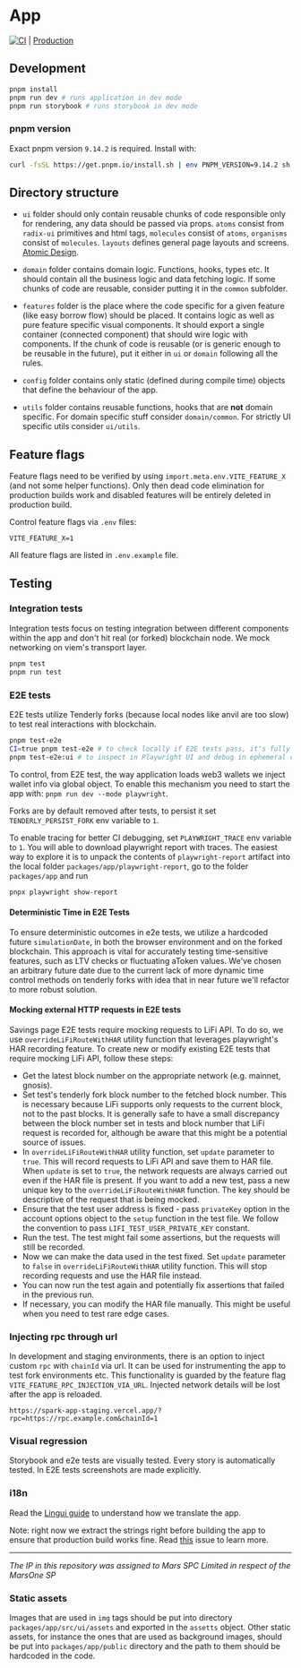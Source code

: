 # App

[![CI](https://github.com/marsfoundation/app-public/actions/workflows/ci.yml/badge.svg)](https://github.com/marsfoundation/app-public/actions/workflows/ci.yml)
| [Production](https://app.spark.fi/)

## Development

```sh
pnpm install
pnpm run dev # runs application in dev mode
pnpm run storybook # runs storybook in dev mode
```

### pnpm version

Exact pnpm version `9.14.2` is required. Install with:

```sh
curl -fsSL https://get.pnpm.io/install.sh | env PNPM_VERSION=9.14.2 sh -
```

## Directory structure

- `ui` folder should only contain reusable chunks of code responsible only for rendering, any data should be passed via
  props. `atoms` consist from `radix-ui` primitives and html tags, `molecules` consist of `atoms`, `organisms` consist
  of `molecules`. `layouts` defines general page layouts and screens.
  [Atomic Design](https://bradfrost.com/blog/post/atomic-web-design/).

- `domain` folder contains domain logic. Functions, hooks, types etc. It should contain all the business logic and data
  fetching logic. If some chunks of code are reusable, consider putting it in the `common` subfolder.

- `features` folder is the place where the code specific for a given feature (like easy borrow flow) should be placed.
  It contains logic as well as pure feature specific visual components. It should export a single container (connected
  component) that should wire logic with components. If the chunk of code is reusable (or is generic enough to be
  reusable in the future), put it either in `ui` or `domain` following all the rules.

- `config` folder contains only static (defined during compile time) objects that define the behaviour of the app.

- `utils` folder contains reusable functions, hooks that are **not** domain specific. For domain specific stuff consider
  `domain/common`. For strictly UI specific utils consider `ui/utils`.

## Feature flags

Feature flags need to be verified by using `import.meta.env.VITE_FEATURE_X` (and not some helper functions). Only then
dead code elimination for production builds work and disabled features will be entirely deleted in production build.

Control feature flags via `.env` files:

```
VITE_FEATURE_X=1
```

All feature flags are listed in `.env.example` file.

## Testing

### Integration tests

Integration tests focus on testing integration between different components within the app and don't hit real (or
forked) blockchain node. We mock networking on viem's transport layer.

```sh
pnpm test
pnpm run test
```

### E2E tests

E2E tests utilize Tenderly forks (because local nodes like anvil are too slow) to test real interactions with
blockchain.

```sh
pnpm test-e2e
CI=true pnpm test-e2e # to check locally if E2E tests pass, it's fully parallel, will record trace and retry failed tests (we do the same on CI)
pnpm test-e2e:ui # to inspect in Playwright UI and debug in ephemeral chrome window
```

To control, from E2E test, the way application loads web3 wallets we inject wallet info via global object. To enable
this mechanism you need to start the app with: `pnpm run dev --mode playwright`.

Forks are by default removed after tests, to persist it set `TENDERLY_PERSIST_FORK` env variable to `1`.

To enable tracing for better CI debugging, set `PLAYWRIGHT_TRACE` env variable to `1`. You will able to download
playwright report with traces. The easiest way to explore it is to unpack the contents of `playwright-report` artifact
into the local folder `packages/app/playwright-report`, go to the folder `packages/app` and run

```sh
pnpx playwright show-report
```

#### Deterministic Time in E2E Tests

To ensure deterministic outcomes in e2e tests, we utilize a hardcoded future `simulationDate`, in both the browser
environment and on the forked blockchain. This approach is vital for accurately testing time-sensitive features, such as
LTV checks or fluctuating aToken values. We've chosen an arbitrary future date due to the current lack of more dynamic
time control methods on tenderly forks with idea that in near future we'll refactor to more robust solution.

#### Mocking external HTTP requests in E2E tests

Savings page E2E tests require mocking requests to LiFi API. To do so, we use `overrideLiFiRouteWithHAR` utility function
that leverages playwright's HAR recording feature. To create new or modify existing E2E tests that require mocking LiFi API,
follow these steps:
- Get the latest block number on the appropriate network (e.g. mainnet, gnosis).
- Set test's tenderly fork block number to the fetched block number. This is necessary because LiFi supports only requests
to the current block, not to the past blocks. It is generally safe to have a small discrepancy between the block number set in
tests and block number that LiFi request is recorded for, although be aware that this might be a potential source of issues.
- In `overrideLiFiRouteWithHAR` utility function, set `update` parameter to `true`. This will record requests to LiFi API and
save them to HAR file. When `update` is set to `true`, the network requests are always carried out even if the HAR file is present.
If you want to add a new test, pass a new unique key to the `overrideLiFiRouteWithHAR` function. The key should be descriptive
of the request that is being mocked.
- Ensure that the test user address is fixed - pass `privateKey` option in the account options object to the `setup` function in the test file.
We follow the convention to pass `LIFI_TEST_USER_PRIVATE_KEY` constant.
- Run the test. The test might fail some assertions, but the requests will still be recorded.
- Now we can make the data used in the test fixed. Set `update` parameter to `false` in `overrideLiFiRouteWithHAR` utility function.
This will stop recording requests and use the HAR file instead.
- You can now run the test again and potentially fix assertions that failed in the previous run.
- If necessary, you can modify the HAR file manually. This might be useful when you need to test rare edge cases.

### Injecting rpc through url

In development and staging environments, there is an option to inject custom `rpc` with `chainId` via url. It can be used for instrumenting the app to test fork environments etc.
This functionality is guarded by the feature flag `VITE_FEATURE_RPC_INJECTION_VIA_URL`. Injected network details will be lost after the app is reloaded.
```
https://spark-app-staging.vercel.app/?rpc=https://rpc.example.com&chainId=1
```


### Visual regression

Storybook and e2e tests are visually tested. Every story is automatically tested. In E2E tests screenshots are made
explicitly.

### i18n

Read the [Lingui guide](https://lingui.dev/tutorials/setup-react) to understand how we translate the app.

Note: right now we extract the strings right before building the app to ensure that production build works fine. Read
[this](https://github.com/lingui/js-lingui/issues/1803) issue to learn more.

---

_The IP in this repository was assigned to Mars SPC Limited in respect of the MarsOne SP_

### Static assets

Images that are used in `img` tags should be put into directory `packages/app/src/ui/assets` and exported in the `assetts` object. Other static assets, for instance the ones that are used as background images, should be put into `packages/app/public` directory and the path to them should be hardcoded in the code.
